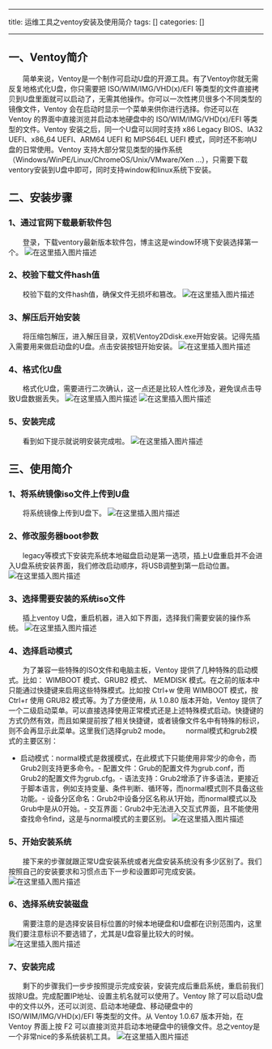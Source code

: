 
--- 
title:  运维工具之ventoy安装及使用简介 
tags: []
categories: [] 

---
## 一、Ventoy简介

  简单来说，Ventoy是一个制作可启动U盘的开源工具。有了Ventoy你就无需反复地格式化U盘，你只需要把 ISO/WIM/IMG/VHD(x)/EFI 等类型的文件直接拷贝到U盘里面就可以启动了，无需其他操作。你可以一次性拷贝很多个不同类型的镜像文件，Ventoy 会在启动时显示一个菜单来供你进行选择。你还可以在 Ventoy 的界面中直接浏览并启动本地硬盘中的 ISO/WIM/IMG/VHD(x)/EFI 等类型的文件。Ventoy 安装之后，同一个U盘可以同时支持 x86 Legacy BIOS、IA32 UEFI、x86_64 UEFI、ARM64 UEFI 和 MIPS64EL UEFI 模式，同时还不影响U盘的日常使用。Ventoy 支持大部分常见类型的操作系统 （Windows/WinPE/Linux/ChromeOS/Unix/VMware/Xen …），只需要下载ventory安装到U盘中即可，同时支持window和linux系统下安装。

## 二、安装步骤

### 1、通过官网下载最新软件包

  登录，下载ventory最新版本软件包，博主这是window环境下安装选择第一个。 <img src="https://img-blog.csdnimg.cn/direct/16b07e58291c46b2acf6b17a56bae679.png" alt="在这里插入图片描述">

### 2、校验下载文件hash值

  校验下载的文件hash值，确保文件无损坏和篡改。 <img src="https://img-blog.csdnimg.cn/direct/79b24ffc43264c8fada0cec43d9bc924.png" alt="在这里插入图片描述">

### 3、解压后开始安装

  将压缩包解压，进入解压目录，双机Ventoy2Ddisk.exe开始安装。记得先插入需要用来做启动盘的U盘。点击安装按钮开始安装。 <img src="https://img-blog.csdnimg.cn/direct/58b66dce4a2a40348509d1bcfcb1770d.png" alt="在这里插入图片描述">

### 4、格式化U盘

  格式化U盘，需要进行二次确认，这一点还是比较人性化涉及，避免误点击导致U盘数据丢失。 <img src="https://img-blog.csdnimg.cn/direct/16c3be933e9c42bda5553ea26674729d.png" alt="在这里插入图片描述"> <img src="https://img-blog.csdnimg.cn/direct/059505ad3fc142f9a1fe015e70f7816a.png" alt="在这里插入图片描述">

### 5、安装完成

  看到如下提示就说明安装完成啦。 <img src="https://img-blog.csdnimg.cn/direct/aa17514ebc734bd2b86dae2123b6932b.png" alt="在这里插入图片描述">

## 三、使用简介

### 1、将系统镜像iso文件上传到U盘

  将系统镜像上传到U盘下。 <img src="https://img-blog.csdnimg.cn/direct/562108ff27b64ca0a0abeb965d93e5a0.png" alt="在这里插入图片描述">

### 2、修改服务器boot参数

  legacy等模式下安装完系统本地磁盘启动是第一选项，插上U盘重启并不会进入U盘系统安装界面，我们修改启动顺序，将USB调整到第一启动位置。 <img src="https://img-blog.csdnimg.cn/direct/0693d816ec6a4bb4ba54e26168f14553.png" alt="在这里插入图片描述">

### 3、选择需要安装的系统iso文件

  插上ventoy U盘，重启机器，进入如下界面，选择我们需要安装的操作系统。 <img src="https://img-blog.csdnimg.cn/direct/9737b61144ff4c838507d51670022754.png" alt="在这里插入图片描述">

### 4、选择启动模式

  为了兼容一些特殊的ISO文件和电脑主板，Ventoy 提供了几种特殊的启动模式。比如： WIMBOOT 模式、GRUB2 模式、 MEMDISK 模式。在之前的版本中只能通过快捷键来启用这些特殊模式。比如按 Ctrl+w 使用 WIMBOOT 模式，按 Ctrl+r 使用 GRUB2 模式等。为了方便使用，从 1.0.80 版本开始，Ventoy 提供了一个二级启动菜单。可以直接选择使用正常模式还是上述特殊模式启动。快捷键的方式仍然有效，而且如果提前按了相关快捷键，或者镜像文件名中有特殊的标识，则不会再显示此菜单。这里我们选择grub2 mode。   normal模式和grub2模式的主要区别：
- 启动模式：normal模式是救援模式，在此模式下只能使用非常少的命令，而Grub2则支持更多命令。- 配置文件：Grub的配置文件为grub.conf，而Grub2的配置文件为grub.cfg。- 语法支持：Grub2增添了许多语法，更接近于脚本语言，例如支持变量、条件判断、循环等，而normal模式则不具备这些功能。- 设备分区命名：Grub2中设备分区名称从1开始，而normal模式以及Grub中是从0开始。- 交互界面：Grub2中无法进入交互式界面，且不能使用查找命令find，这是与normal模式的主要区别。 <img src="https://img-blog.csdnimg.cn/direct/4a2c7c51b9b747b49f2741dafd16523d.png" alt="在这里插入图片描述">
### 5、开始安装系统

  接下来的步骤就跟正常U盘安装系统或者光盘安装系统没有多少区别了。我们按照自己的安装要求和习惯点击下一步和设置即可完成安装。 <img src="https://img-blog.csdnimg.cn/direct/1e3eb94a380542a3bf54af9dc6d1bd08.png" alt="在这里插入图片描述">

### 6、选择系统安装磁盘

  需要注意的是选择安装目标位置的时候本地硬盘和U盘都在识别范围内，这里我们要注意标识不要选错了，尤其是U盘容量比较大的时候。 <img src="https://img-blog.csdnimg.cn/direct/30eebbe69e504ed3bc50a669fe13b011.png" alt="在这里插入图片描述">

### 7、安装完成

  剩下的步骤我们一步步按照提示完成安装，安装完成后重启系统，重启前我们拔除U盘。完成配置IP地址、设置主机名就可以使用了。Ventoy 除了可以启动U盘中的文件以外，还可以浏览、启动本地硬盘、移动硬盘中的 ISO/WIM/IMG/VHD(x)/EFI 等类型的文件。从 Ventoy 1.0.67 版本开始，在 Ventoy 界面上按 F2 可以直接浏览并启动本地硬盘中的镜像文件。总之ventoy是一个非常nice的多系统装机工具。 <img src="https://img-blog.csdnimg.cn/direct/a25f1ddb70794fa7bd4c28d73eeabeb6.png" alt="在这里插入图片描述">

